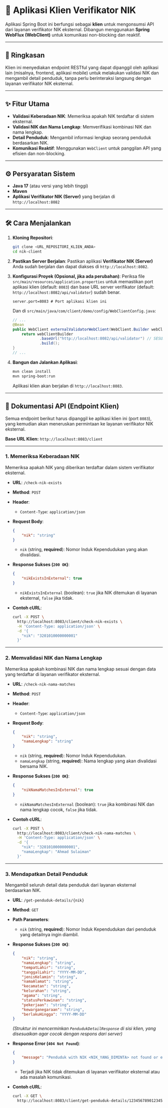 # 🚀 Aplikasi Klien Verifikator NIK

Aplikasi Spring Boot ini berfungsi sebagai **klien** untuk mengonsumsi API dari layanan verifikator NIK eksternal. Dibangun menggunakan **Spring WebFlux (WebClient)** untuk komunikasi non-blocking dan reaktif.

-----

## 📖 Ringkasan

Klien ini menyediakan endpoint RESTful yang dapat dipanggil oleh aplikasi lain (misalnya, frontend, aplikasi mobile) untuk melakukan validasi NIK dan mengambil detail penduduk, tanpa perlu berinteraksi langsung dengan layanan verifikator NIK eksternal.

-----

## ✨ Fitur Utama

- **Validasi Keberadaan NIK**: Memeriksa apakah NIK terdaftar di sistem eksternal.
- **Validasi NIK dan Nama Lengkap**: Memverifikasi kombinasi NIK dan nama lengkap.
- **Detail Penduduk**: Mengambil informasi lengkap seorang penduduk berdasarkan NIK.
- **Komunikasi Reaktif**: Menggunakan `WebClient` untuk panggilan API yang efisien dan non-blocking.

-----

## ⚙️ Persyaratan Sistem

- **Java 17** (atau versi yang lebih tinggi)
- **Maven**
- **Aplikasi Verifikator NIK (Server)** yang berjalan di `http://localhost:8082`

-----

## 🛠️ Cara Menjalankan

1. **Kloning Repositori**:

    ```bash
    git clone <URL_REPOSITORI_KLIEN_ANDA>
    cd nik-client
    ```

2. **Pastikan Server Berjalan**:
    Pastikan aplikasi **Verifikator NIK (Server)** Anda sudah berjalan dan dapat diakses di `http://localhost:8082`.

3. **Konfigurasi Proyek (Opsional, jika ada perubahan)**:
    Periksa file `src/main/resources/application.properties` untuk memastikan port aplikasi klien (default: `8083`) dan base URL server verifikator (default: `http://localhost:8082/api/validator`) sudah benar.

    ```properties
    server.port=8083 # Port aplikasi klien ini
    ```

    Dan di `src/main/java/com/client/demo/config/WebClientConfig.java`:

    ```java
    // ...
    @Bean
    public WebClient externalValidatorWebClient(WebClient.Builder webClientBuilder) {
        return webClientBuilder
                .baseUrl("http://localhost:8082/api/validator") // SESUAIKAN DENGAN PORT SERVER ANDA
                .build();
    }
    // ...
    ```

4. **Bangun dan Jalankan Aplikasi**:

    ```bash
    mvn clean install
    mvn spring-boot:run
    ```

    Aplikasi klien akan berjalan di `http://localhost:8083`.

-----

## 🎯 Dokumentasi API (Endpoint Klien)

Semua endpoint berikut harus dipanggil ke aplikasi klien ini (port `8083`), yang kemudian akan meneruskan permintaan ke layanan verifikator NIK eksternal.

**Base URL Klien:** `http://localhost:8083/client`

-----

### 1\. Memeriksa Keberadaan NIK

Memeriksa apakah NIK yang diberikan terdaftar dalam sistem verifikator eksternal.

- **URL**: `/check-nik-exists`

- **Method**: `POST`

- **Header**:

  - `Content-Type`: `application/json`

- **Request Body**:

    ```json
    {
        "nik": "string"
    }
    ```

  - `nik` (string, **required**): Nomor Induk Kependudukan yang akan divalidasi.

- **Response Sukses (`200 OK`)**:

    ```json
    {
        "nikExistsInExternal": true
    }
    ```

  - `nikExistsInExternal` (boolean): `true` jika NIK ditemukan di layanan eksternal, `false` jika tidak.

- **Contoh cURL**:

    ```bash
    curl -X POST \
      http://localhost:8083/client/check-nik-exists \
      -H 'Content-Type: application/json' \
      -d '{
        "nik": "3201010000000001"
      }'
    ```

-----

### 2\. Memvalidasi NIK dan Nama Lengkap

Memeriksa apakah kombinasi NIK dan nama lengkap sesuai dengan data yang terdaftar di layanan verifikator eksternal.

- **URL**: `/check-nik-nama-matches`

- **Method**: `POST`

- **Header**:

  - `Content-Type`: `application/json`

- **Request Body**:

    ```json
    {
        "nik": "string",
        "namaLengkap": "string"
    }
    ```

  - `nik` (string, **required**): Nomor Induk Kependudukan.
  - `namaLengkap` (string, **required**): Nama lengkap yang akan divalidasi bersama NIK.

- **Response Sukses (`200 OK`)**:

    ```json
    {
        "nikNamaMatchesInExternal": true
    }
    ```

  - `nikNamaMatchesInExternal` (boolean): `true` jika kombinasi NIK dan nama lengkap cocok, `false` jika tidak.

- **Contoh cURL**:

    ```bash
    curl -X POST \
      http://localhost:8083/client/check-nik-nama-matches \
      -H 'Content-Type: application/json' \
      -d '{
        "nik": "3201010000000001",
        "namaLengkap": "Ahmad Sulaiman"
      }'
    ```

-----

### 3\. Mendapatkan Detail Penduduk

Mengambil seluruh detail data penduduk dari layanan eksternal berdasarkan NIK.

- **URL**: `/get-penduduk-details/{nik}`

- **Method**: `GET`

- **Path Parameters**:

  - `nik` (string, **required**): Nomor Induk Kependudukan dari penduduk yang detailnya ingin diambil.

- **Response Sukses (`200 OK`)**:

    ```json
    {
        "nik": "string",
        "namaLengkap": "string",
        "tempatLahir": "string",
        "tanggalLahir": "YYYY-MM-DD",
        "jenisKelamin": "string",
        "namaAlamat": "string",
        "kecamatan": "string",
        "kelurahan": "string",
        "agama": "string",
        "statusPerkawinan": "string",
        "pekerjaan": "string",
        "kewarganegaraan": "string",
        "berlakuHingga": "YYYY-MM-DD"
    }
    ```

    *(Struktur ini mencerminkan `PendudukDetailResponse` di sisi klien, yang disesuaikan agar cocok dengan respons dari server)*

- **Response Error (`404 Not Found`)**:

    ```json
    {
        "message": "Penduduk with NIK <NIK_YANG_DIMINTA> not found or error occurred."
    }
    ```

  - Terjadi jika NIK tidak ditemukan di layanan verifikator eksternal atau ada masalah komunikasi.

- **Contoh cURL**:

    ```bash
    curl -X GET \
      http://localhost:8083/client/get-penduduk-details/1234567890123456
    ```
